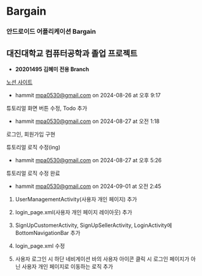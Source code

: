 # Bargain
### 안드로이드 어플리케이션 Bargain 


## 대진대학교 컴퓨터공학과 졸업 프로젝트
- **20201495 김혜미 전용 Branch**

[노션 사이트](https://www.notion.so/e987a059f26149d2847a41562b74916f)

- hammit <mpa0530@gmail.com> on 2024-08-26 at 오후 9:17

튜토리얼 화면 버튼 수정, Todo 추가


- hammit <mpa0530@gmail.com> on 2024-08-27 at 오전 1:18

로그인, 회원가입 구현

튜토리얼 로직 수정(ing)


- hammit <mpa0530@gmail.com> on 2024-08-27 at 오후 5:26

튜토리얼 로직 수정 완료


- hammit <mpa0530@gmail.com> on 2024-09-01 at 오전 2:45

1. UserManagementActivity(사용자 개인 페이지) 추가

2. login_page.xml(사용자 개인 페이지 레이아웃) 추가

3. SignUpCustomerActivity, SignUpSellerActivity, LoginActivity에 BottomNavigationBar 추가

4. login_page.xml 수정

5. 사용자 로그인 시 하단 네비게이션 바의 사용자 아이콘 클릭 시 로그인 페이지가 아닌 사용자 개인 페이지로 이동하는 로직 추가
